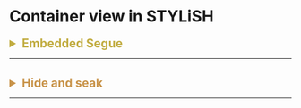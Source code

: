 # Container view in STYLiSH




<details>
<summary style="font-size: 1.5em; color: #c1ac40"><B>Embedded Segue</B></summary>
The picture below shows that there are three container view stacked on top of each other.<br>
And if we open the connection inspector, we can see there are actually connections between <span style="color: #c89349">container view and ProductListViewController.</span> <br><br>


![Alt text](image.png)<br><br>
<br>
This indicate that when the container is initialized along with the ProductViewController, the segue will be triggered.<br>

![Alt text](<Screenshot 2023-10-22 at 2.50.25 PM.png>)<br><br>

Now we have three embeded segue, we can now give each of them corresponding data, by using the prepare for segue method. Each of them will be performed when containerView loaded. And we can take advantage of that and load all the data at once.

```swift
    override func prepare(for segue: UIStoryboardSegue, sender: Any?) {
        guard let productListVC = segue.destination as? ProductListViewController else { return }
        let identifier = segue.identifier
        var provider: ProductListDataProvider?
        let marketProvider = MarketProvider(httpClient: HTTPClient.shared)
        
        if identifier == Segue.men {
            provider = ProductsProvider(productType: ProductsProvider.ProductType.men, dataProvider: marketProvider)
        } else if identifier == Segue.women {
            provider = ProductsProvider(productType: ProductsProvider.ProductType.women, dataProvider: marketProvider)
        } else if identifier == Segue.accessories {
            provider = ProductsProvider(
                productType: ProductsProvider.ProductType.accessories,
                dataProvider: marketProvider
            )
        }
        productListVC.provider = provider
    }
```
</details>

---

<br>

<details>
<summary style="font-size: 1.5em; color: #c89349"><B>Hide and seak</B></summary>

Whenever user triggered the button, we can use the tag to determine which container view should be shown.
<br>

```swift
    private func updateContainer(type: ProductType) {
        containerViews.forEach { $0.isHidden = true }
        
        switch type {
        case .men:
            menProductsContainerView.isHidden = false
        case .women:
            womenProductsContainerView.isHidden = false
        case .accessories:
            accessoriesProductsContainerView.isHidden = false
        }
    }
```
</details>

---
